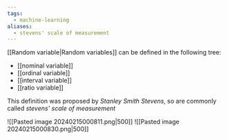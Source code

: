 ```yaml
---
tags:
  - machine-learning
aliases:
  - stevens' scale of measurement
---
```

[[Random variable|Random variables]] can be defined in the following tree:

- [[nominal variable]]
- [[ordinal variable]] 
- [[interval variable]] 
- [[ratio variable]]

This definition was proposed by *Stanley Smith Stevens*, so are commonly called *stevens' scale of measurement*

![[Pasted image 20240215000811.png|500]]
![[Pasted image 20240215000830.png|500]]